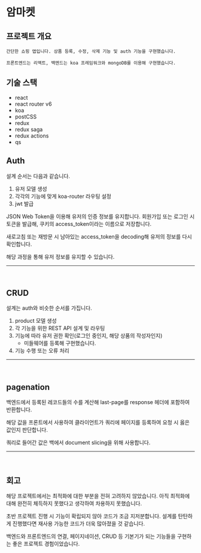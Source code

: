 # 암마켓

## 프로젝트 개요

    간단한 쇼핑 앱입니다. 상품 등록, 수정, 삭제 기능 및 auth 기능을 구현했습니다.

    프론트엔드는 리액트, 백엔드는 koa 프레임워크와 mongoDB를 이용해 구현했습니다.

## 기술 스택

- react
- react router v6
- koa
- postCSS
- redux
- redux saga
- redux actions
- qs

## Auth

설계 순서는 다음과 같습니다.

1. 유저 모델 생성
2. 각각의 기능에 맞게 koa-router 라우팅 설정
3. jwt 발급

JSON Web Token을 이용해 유저의 인증 정보를 유지합니다. 회원가입 또는 로그인 시 토큰을 발급해, 쿠키의 access_token이라는 이름으로 저장합니다.

새로고침 또는 재방문 시 남아있는 access_token을 decoding해 유저의 정보를 다시 확인합니다.

해당 과정을 통해 유저 정보를 유지할 수 있습니다.

---

<br />

## CRUD

설계는 auth와 비슷한 순서를 가집니다.

1. product 모델 생성
2. 각 기능을 위한 REST API 설계 및 라우팅
3. 기능에 따라 유저 권한 확인(로그인 중인지, 해당 상품의 작성자인지)
   - 미들웨어를 등록해 구현했습니다.
4. 기능 수행 또는 오류 처리

---

<br />

## pagenation

백엔드에서 등록된 레코드들의 수를 계산해 last-page를 response 헤더에 포함하여 반환합니다.

해당 값을 프론트에서 사용하여 클라이언트가 쿼리에 페이지를 등록하여 요청 시 옳은 값인지 판단합니다.

쿼리로 들어간 값은 백에서 document slicing을 위해 사용합니다.

---

<br />

## 회고

해당 프로젝트에서는 최적화에 대한 부분을 전혀 고려하지 않았습니다. 아직 최적화에 대해 완전히 체득하지 못했다고 생각하여 차용하지 못했습니다.

초반 프로젝트 진행 시 기능이 확립되지 않아 코드가 조금 지저분합니다. 설계를 탄탄하게 진행했다면 재사용 가능한 코드가 더욱 많아졌을 것 같습니다.

백엔드와 프론트엔드의 연결, 페이지네이션, CRUD 등 기본기가 되는 기능들을 구현하는 좋은 프로젝트 경험이었습니다.
